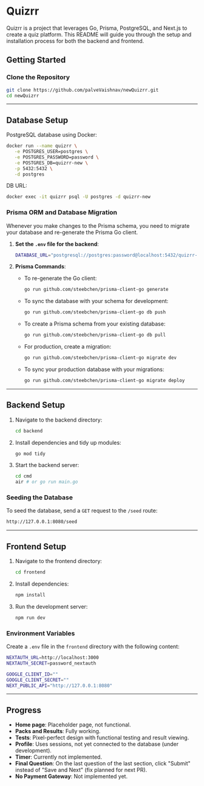 
# Quizrr

Quizrr is a project that leverages Go, Prisma, PostgreSQL, and Next.js to create a quiz platform. This README will guide you through the setup and installation process for both the backend and frontend.

## Getting Started

### Clone the Repository

```bash
git clone https://github.com/palveVaishnav/newQuizrr.git
cd newQuizrr
```

---

## Database Setup

PostgreSQL database using Docker:

```bash
docker run --name quizrr \
   -e POSTGRES_USER=postgres \
   -e POSTGRES_PASSWORD=password \
   -e POSTGRES_DB=quizrr-new \
   -p 5432:5432 \
   -d postgres
```

DB URL:

```bash
docker exec -it quizrr psql -U postgres -d quizrr-new
```

### Prisma ORM and Database Migration

Whenever you make changes to the Prisma schema, you need to migrate your database and re-generate the Prisma Go client.

1. **Set the `.env` file for the backend**:
   ```bash
   DATABASE_URL="postgresql://postgres:password@localhost:5432/quizrr-new"
   ```

2. **Prisma Commands**:
   - To re-generate the Go client:
     ```bash
     go run github.com/steebchen/prisma-client-go generate
     ```
   - To sync the database with your schema for development:
     ```bash
     go run github.com/steebchen/prisma-client-go db push
     ```
   - To create a Prisma schema from your existing database:
     ```bash
     go run github.com/steebchen/prisma-client-go db pull
     ```
   - For production, create a migration:
     ```bash
     go run github.com/steebchen/prisma-client-go migrate dev
     ```
   - To sync your production database with your migrations:
     ```bash
     go run github.com/steebchen/prisma-client-go migrate deploy
     ```

---

## Backend Setup

1. Navigate to the backend directory:
   ```bash
   cd backend
   ```

2. Install dependencies and tidy up modules:
   ```bash
   go mod tidy
   ```

3. Start the backend server:
   ```bash
   cd cmd
   air # or go run main.go
   ```

### Seeding the Database

To seed the database, send a `GET` request to the `/seed` route:

```bash
http://127.0.0.1:8080/seed
```
---

## Frontend Setup

1. Navigate to the frontend directory:
   ```bash
   cd frontend
   ```

2. Install dependencies:
   ```bash
   npm install
   ```

3. Run the development server:
   ```bash
   npm run dev
   ```

### Environment Variables

Create a `.env` file in the `frontend` directory with the following content:

```bash
NEXTAUTH_URL=http://localhost:3000
NEXTAUTH_SECRET=password_nextauth

GOOGLE_CLIENT_ID=""
GOOGLE_CLIENT_SECRET=""
NEXT_PUBLIC_API="http://127.0.0.1:8080"
```

---

## Progress

- **Home page**: Placeholder page, not functional.
- **Packs and Results**: Fully working.
- **Tests**: Pixel-perfect design with functional testing and result viewing.
- **Profile**: Uses sessions, not yet connected to the database (under development).
- **Timer**: Currently not implemented.
- **Final Question**: On the last question of the last section, click "Submit" instead of "Save and Next" (fix planned for next PR).
- **No Payment Gateway**: Not implemented yet.
